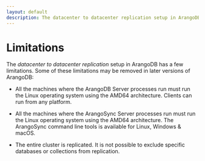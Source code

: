 ```yaml
---
layout: default
description: The datacenter to datacenter replication setup in ArangoDB has a few limitations
---
```


Limitations
===========

The _datacenter to datacenter replication_ setup in ArangoDB has a few limitations.
Some of these limitations may be removed in later versions of ArangoDB:

- All the machines where the ArangoDB Server processes run must run the Linux
  operating system using the AMD64 architecture. Clients can run from any platform.

- All the machines where the ArangoSync Server processes run must run the Linux
  operating system using the AMD64 architecture.
  The ArangoSync command line tools is available for Linux, Windows & macOS.

- The entire cluster is replicated. It is not possible to exclude specific
  databases or collections from replication.
